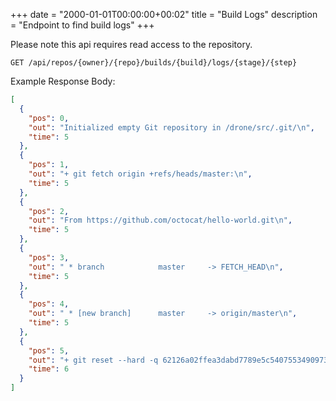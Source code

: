 +++
date = "2000-01-01T00:00:00+00:02"
title = "Build Logs"
description = "Endpoint to find build logs"
+++

Please note this api requires read access to the repository.

```
GET /api/repos/{owner}/{repo}/builds/{build}/logs/{stage}/{step}
```

Example Response Body:

```json {linenos=table}
[
  {
    "pos": 0,
    "out": "Initialized empty Git repository in /drone/src/.git/\n",
    "time": 5
  },
  {
    "pos": 1,
    "out": "+ git fetch origin +refs/heads/master:\n",
    "time": 5
  },
  {
    "pos": 2,
    "out": "From https://github.com/octocat/hello-world.git\n",
    "time": 5
  },
  {
    "pos": 3,
    "out": " * branch            master     -> FETCH_HEAD\n",
    "time": 5
  },
  {
    "pos": 4,
    "out": " * [new branch]      master     -> origin/master\n",
    "time": 5
  },
  {
    "pos": 5,
    "out": "+ git reset --hard -q 62126a02ffea3dabd7789e5c5407553490973665\n",
    "time": 6
  }
]
```
